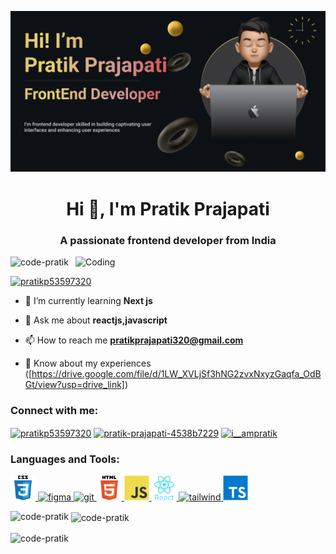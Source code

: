 ![MasterHead](https://github.com/code-pratik/code-pratik/blob/main/Make%20your%20README%20(1).png)
<h1 align="center">Hi 👋, I'm Pratik Prajapati</h1>
<h3 align="center">A passionate frontend developer from India</h3>

<img align="right" alt="Coding" width="400" src="https://media.giphy.com/media/RbDKaczqWovIugyJmW/giphy.gif"/>
<p align="left"> <img src="https://komarev.com/ghpvc/?username=code-pratik&label=Profile%20views&color=0e75b6&style=flat" alt="code-pratik" /> </p>

<p align="left"> <a href="https://twitter.com/pratikp53597320" target="blank"><img src="https://img.shields.io/twitter/follow/pratikp53597320?logo=twitter&style=for-the-badge" alt="pratikp53597320" /></a> </p>

- 🌱 I’m currently learning **Next js**

- 💬 Ask me about **reactjs,javascript**

- 📫 How to reach me **pratikprajapati320@gmail.com**

- 📄 Know about my experiences ([https://drive.google.com/file/d/1LW_XVLjSf3hNG2zvxNxyzGaqfa_OdBGt/view?usp=drive_link])

<h3 align="left">Connect with me:</h3>
<p align="left">
<a href="https://twitter.com/pratikp53597320" target="blank"><img align="center" src="https://raw.githubusercontent.com/rahuldkjain/github-profile-readme-generator/master/src/images/icons/Social/twitter.svg" alt="pratikp53597320" height="30" width="40" /></a>
<a href="https://linkedin.com/in/pratik-prajapati-4538b7229" target="blank"><img align="center" src="https://raw.githubusercontent.com/rahuldkjain/github-profile-readme-generator/master/src/images/icons/Social/linked-in-alt.svg" alt="pratik-prajapati-4538b7229" height="30" width="40" /></a>
<a href="https://instagram.com/i__ampratik" target="blank"><img align="center" src="https://raw.githubusercontent.com/rahuldkjain/github-profile-readme-generator/master/src/images/icons/Social/instagram.svg" alt="i__ampratik" height="30" width="40" /></a>
</p>

<h3 align="left">Languages and Tools:</h3>
<p align="left"> <a href="https://www.w3schools.com/css/" target="_blank" rel="noreferrer"> <img src="https://raw.githubusercontent.com/devicons/devicon/master/icons/css3/css3-original-wordmark.svg" alt="css3" width="40" height="40"/> </a> <a href="https://www.figma.com/" target="_blank" rel="noreferrer"> <img src="https://www.vectorlogo.zone/logos/figma/figma-icon.svg" alt="figma" width="40" height="40"/> </a> <a href="https://git-scm.com/" target="_blank" rel="noreferrer"> <img src="https://www.vectorlogo.zone/logos/git-scm/git-scm-icon.svg" alt="git" width="40" height="40"/> </a> <a href="https://www.w3.org/html/" target="_blank" rel="noreferrer"> <img src="https://raw.githubusercontent.com/devicons/devicon/master/icons/html5/html5-original-wordmark.svg" alt="html5" width="40" height="40"/> </a> <a href="https://developer.mozilla.org/en-US/docs/Web/JavaScript" target="_blank" rel="noreferrer"> <img src="https://raw.githubusercontent.com/devicons/devicon/master/icons/javascript/javascript-original.svg" alt="javascript" width="40" height="40"/> </a> <a href="https://reactjs.org/" target="_blank" rel="noreferrer"> <img src="https://raw.githubusercontent.com/devicons/devicon/master/icons/react/react-original-wordmark.svg" alt="react" width="40" height="40"/> </a> <a href="https://tailwindcss.com/" target="_blank" rel="noreferrer"> <img src="https://www.vectorlogo.zone/logos/tailwindcss/tailwindcss-icon.svg" alt="tailwind" width="40" height="40"/> </a> <a href="https://www.typescriptlang.org/" target="_blank" rel="noreferrer"> <img src="https://raw.githubusercontent.com/devicons/devicon/master/icons/typescript/typescript-original.svg" alt="typescript" width="40" height="40"/> </a> </p>

<p><img align="left" src="https://github-readme-stats.vercel.app/api/top-langs?username=code-pratik&show_icons=true&locale=en&layout=compact" alt="code-pratik" /></p>

<p>&nbsp;<img align="center" src="https://github-readme-stats.vercel.app/api?username=code-pratik&show_icons=true&locale=en" alt="code-pratik" /></p>

<p><img align="center" src="https://github-readme-streak-stats.herokuapp.com/?user=code-pratik&" alt="code-pratik" /></p>
